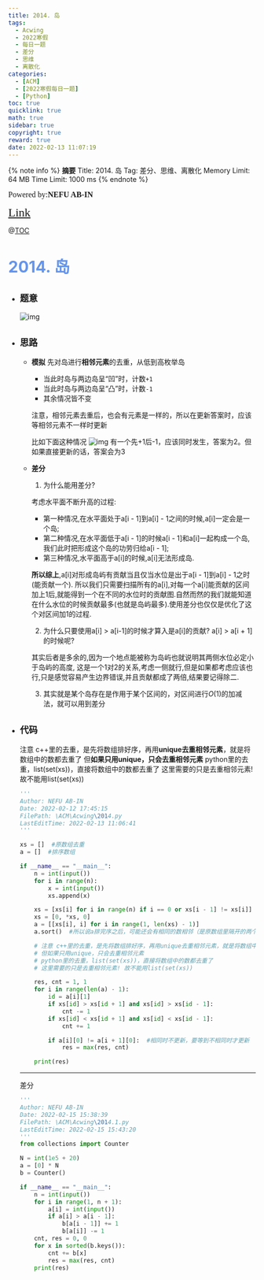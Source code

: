 ```yaml
---
title: 2014. 岛
tags:
  - Acwing
  - 2022寒假
  - 每日一题
  - 差分
  - 思维
  - 离散化
categories:
  - [ACM]
  - [2022寒假每日一题]
  - [Python]
toc: true
quicklink: true
math: true
sidebar: true
copyright: true
reward: true
date: 2022-02-13 11:07:19
---
```



{% note info %}
**摘要**
Title: 2014. 岛
Tag: 差分、思维、离散化
Memory Limit: 64 MB
Time Limit: 1000 ms
{% endnote %}
<!-- more -->

<font size=3 face=楷体>Powered by:**NEFU AB-IN**</font>

<font color=#FFA500 size=5 face=楷体>[Link](https://www.acwing.com/problem/content/description/2016/)</font>

@[TOC](文章目录)

# <font color=#6495ED size=6>2014. 岛
</font>

* ## <font size=4 face=粗体>题意</font>

  ![img](https://oss.ab-in.cn/Pictures/2014.1.png)

* ## <font size=4 face=粗体>思路</font>
  * **模拟**
    先对岛进行**相邻元素**的去重，从低到高枚举岛
      * 当此时岛与两边岛呈“凹”时，计数`+1`
      * 当此时岛与两边岛呈“凸”时，计数`-1`
      * 其余情况皆不变
    
    注意，相邻元素去重后，也会有元素是一样的，所以在更新答案时，应该等相邻元素不一样时更新

    比如下面这种情况
    ![img](https://oss.ab-in.cn/Pictures/2014.png)
    有一个先+1后-1，应该同时发生，答案为2。但如果直接更新的话，答案会为3
  * **差分**
    1. 为什么能用差分? 
      
      考虑水平面不断升高的过程:
      * 第一种情况,在水平面处于a[i - 1]到a[i] - 1之间的时候,a[i]一定会是一个岛;
      * 第二种情况,在水平面低于a[i - 1]的时候a[i - 1]和a[i]一起构成一个岛,我们此时把形成这个岛的功劳归给a[i - 1];
      * 第三种情况,水平面高于a[i]的时候,a[i]无法形成岛.
    
      **所以综上**,a[i]对形成岛屿有贡献当且仅当水位是出于a[i - 1]到a[i] - 1之时(能贡献一个).
      所以我们只需要扫描所有的a[i],对每一个a[i]能贡献的区间加上1后,就能得到一个在不同的水位时的贡献图.自然而然的我们就能知道在什么水位的时候贡献最多(也就是岛屿最多).使用差分也仅仅是优化了这个对区间加1的过程.
    
    2. 为什么只要使用a[i] > a[i-1]的时候才算入是a[i]的贡献? a[i] > a[i + 1]的时候呢? 
      
      其实后者是多余的,因为一个地点能被称为岛屿也就说明其两侧水位必定小于岛屿的高度, 这是一个1对2的关系,考虑一侧就行,但是如果都考虑应该也行,只是感觉容易产生边界错误,并且贡献都成了两倍,结果要记得除二.

    3. 其实就是某个岛存在是作用于某个区间的，对区间进行$O(1)$的加减法，就可以用到差分

* ## <font size=4 face=粗体>代码</font>

  注意 c++里的去重，是先将数组排好序，再用**unique去重相邻元素**，就是将数组中的数都去重了
  但**如果只用unique，只会去重相邻元素**
  python里的去重，list(set(xs))，直接将数组中的数都去重了
  这里需要的只是去重相邻元素! 故不能用list(set(xs))

  ```python
  '''
  Author: NEFU AB-IN
  Date: 2022-02-12 17:45:15
  FilePath: \ACM\Acwing\2014.py
  LastEditTime: 2022-02-13 11:06:41
  '''

  xs = []  #原数组去重
  a = []  #排序数组

  if __name__ == "__main__":
      n = int(input())
      for i in range(n):
          x = int(input())
          xs.append(x)

      xs = [xs[i] for i in range(n) if i == 0 or xs[i - 1] != xs[i]]  #去重相邻元素
      xs = [0, *xs, 0]
      a = [[xs[i], i] for i in range(1, len(xs) - 1)]
      a.sort()  #所以说a排完序之后，可能还会有相同的数相邻（是原数组里隔开的两个相同的数）

      # 注意 c++里的去重，是先将数组排好序，再用unique去重相邻元素，就是将数组中的数都去重了
      # 但如果只用unique，只会去重相邻元素
      # python里的去重，list(set(xs))，直接将数组中的数都去重了
      # 这里需要的只是去重相邻元素! 故不能用list(set(xs))

      res, cnt = 1, 1
      for i in range(len(a) - 1):
          id = a[i][1]
          if xs[id] > xs[id + 1] and xs[id] > xs[id - 1]:
              cnt -= 1
          if xs[id] < xs[id + 1] and xs[id] < xs[id - 1]:
              cnt += 1

          if a[i][0] != a[i + 1][0]:  #相同时不更新，要等到不相同时才更新
              res = max(res, cnt)

      print(res)
  ```
  ****
  
  差分

  ```python
  '''
  Author: NEFU AB-IN
  Date: 2022-02-15 15:38:39
  FilePath: \ACM\Acwing\2014.1.py
  LastEditTime: 2022-02-15 15:43:20
  '''
  from collections import Counter

  N = int(1e5 + 20)
  a = [0] * N
  b = Counter()

  if __name__ == "__main__":
      n = int(input())
      for i in range(1, n + 1):
          a[i] = int(input())
          if a[i] > a[i - 1]:
              b[a[i - 1]] += 1
              b[a[i]] -= 1
      cnt, res = 0, 0
      for x in sorted(b.keys()):
          cnt += b[x]
          res = max(res, cnt)
      print(res)

  ```
